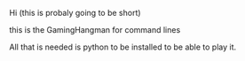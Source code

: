 Hi (this is probaly going to be short)

this is the GamingHangman for command lines

All that is needed is python to be installed to be able to play it.
